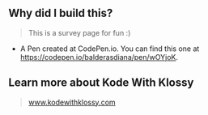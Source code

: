 ## Why did I build this?
 > This is a survey page for fun :)
 * A Pen created at CodePen.io. You can find this one at https://codepen.io/balderasdiana/pen/wOYjoK.

## Learn more about Kode With Klossy
 > www.kodewithklossy.com



 
